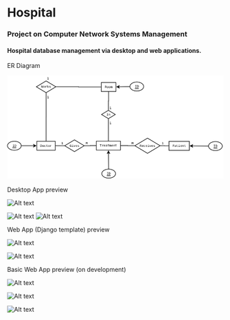 # Hospital
### Project on Computer Network Systems Management

#### Hospital database management via desktop and web applications.

ER Diagram

![Alt text](Diagram.png?raw=true "Database")

Desktop App preview

![Alt text](https://i.imgur.com/We5xRhw.png "Desktop App")

![Alt text](https://i.imgur.com/8amvlcz.png "Doctors List Desktop App") ![Alt text](https://i.imgur.com/l6EqKyN.png "Patients List Desktop App")

Web App (Django template) preview

![Alt text](https://i.imgur.com/xMZtJBc.png "List Django")

![Alt text](https://i.imgur.com/1FuKGWQ.png "Update Django")

Basic Web App preview (on development)

![Alt text](https://i.imgur.com/teABywF.png "List Web App")

![Alt text](https://i.imgur.com/h4Fg3O3.png "Update Web App")

![Alt text](https://i.imgur.com/advwjt2.png "Stats Web App")
